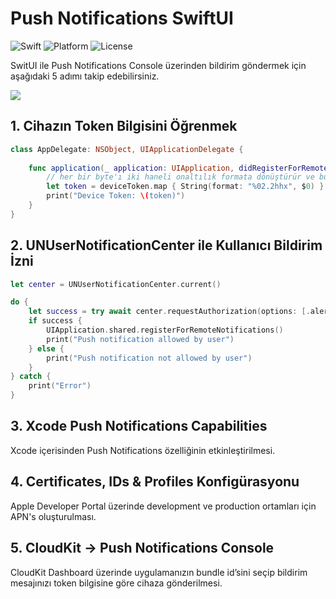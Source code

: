 # Push Notifications SwiftUI
![Swift](https://img.shields.io/badge/Swift-5.9%20%7C%205.8%20%7C%205.7-orange.svg)
![Platform](https://img.shields.io/badge/Platform-iOS-red.svg)
![License](https://img.shields.io/badge/License-MIT-blue.svg)

SwitUI ile Push Notifications Console üzerinden bildirim göndermek için aşağıdaki 5 adımı takip edebilirsiniz.

[<img src="https://yourimageshare.com/ib/JrjY5c9682.webp">](https://youtu.be/PApWa3xhjsk "SwiftUI Push Notifications")


## 1. Cihazın Token Bilgisini Öğrenmek

```swift
class AppDelegate: NSObject, UIApplicationDelegate {
    
    func application(_ application: UIApplication, didRegisterForRemoteNotificationsWithDeviceToken deviceToken: Data) {
        // her bir byte'ı iki haneli onaltılık formata dönüştürür ve bu değerleri birleştirerek bir tek string'e çevirir.
        let token = deviceToken.map { String(format: "%02.2hhx", $0) }.joined()
        print("Device Token: \(token)")
    }
}
```
## 2. UNUserNotificationCenter ile Kullanıcı Bildirim İzni

```swift
let center = UNUserNotificationCenter.current()

do {
    let success = try await center.requestAuthorization(options: [.alert, .badge, .sound])
    if success {
        UIApplication.shared.registerForRemoteNotifications()
        print("Push notification allowed by user")
    } else {
        print("Push notification not allowed by user")
    }
} catch {
    print("Error")
}
```

## 3. Xcode Push Notifications Capabilities
Xcode içerisinden Push Notifications özelliğinin etkinleştirilmesi.

## 4. Certificates, IDs & Profiles Konfigürasyonu
Apple Developer Portal üzerinde development ve production ortamları için APN's oluşturulması.

## 5. CloudKit -> Push Notifications Console
CloudKit Dashboard üzerinde uygulamanızın bundle id’sini seçip bildirim mesajınızı token bilgisine göre cihaza gönderilmesi.
